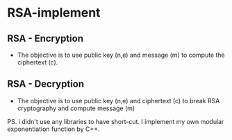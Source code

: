 # RSA-implement

## RSA - Encryption 
* The objective is to use public key (n,e) and message (m) to compute the ciphertext (c).

## RSA - Decryption
* The objective is to use public key (n,e) and ciphertext (c) to break RSA cryptography and compute message (m)

PS. i didn't use any libraries to have short-cut. I implement my own modular exponentiation function by C++.
